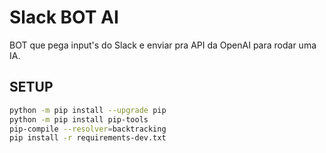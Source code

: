 # Slack BOT AI

BOT que pega input's do Slack e enviar pra API da OpenAI para rodar uma IA.

## SETUP

```bash
python -m pip install --upgrade pip
python -m pip install pip-tools
pip-compile --resolver=backtracking
pip install -r requirements-dev.txt
```
